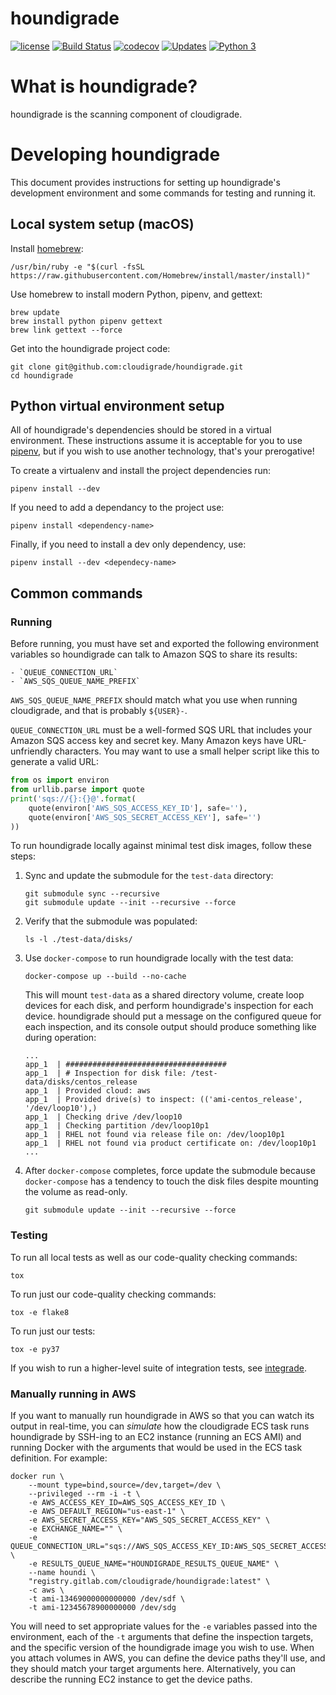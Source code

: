 # houndigrade

[![license](https://img.shields.io/github/license/cloudigrade/houndigrade.svg)]()
[![Build Status](https://travis-ci.org/cloudigrade/houndigrade.svg?branch=master)](https://travis-ci.org/cloudigrade/houndigrade)
[![codecov](https://codecov.io/gh/cloudigrade/houndigrade/branch/master/graph/badge.svg)](https://codecov.io/gh/cloudigrade/houndigrade)
[![Updates](https://pyup.io/repos/github/cloudigrade/houndigrade/shield.svg)](https://pyup.io/repos/github/cloudigrade/houndigrade/)
[![Python 3](https://pyup.io/repos/github/cloudigrade/houndigrade/python-3-shield.svg)](https://pyup.io/repos/github/cloudigrade/houndigrade/)

# What is houndigrade?

houndigrade is the scanning component of cloudigrade.

# Developing houndigrade

This document provides instructions for setting up houndigrade's development
environment and some commands for testing and running it.

## Local system setup (macOS)

Install [homebrew](https://brew.sh/):

    /usr/bin/ruby -e "$(curl -fsSL https://raw.githubusercontent.com/Homebrew/install/master/install)"

Use homebrew to install modern Python, pipenv, and gettext:

    brew update
    brew install python pipenv gettext
    brew link gettext --force

Get into the houndigrade project code:

    git clone git@github.com:cloudigrade/houndigrade.git
    cd houndigrade

## Python virtual environment setup

All of houndigrade's dependencies should be stored in a virtual environment.
These instructions assume it is acceptable for you to use
[pipenv](https://docs.pipenv.org), but if you wish
to use another technology, that's your prerogative!

To create a virtualenv and install the project dependencies run:

    pipenv install --dev

If you need to add a dependancy to the project use:

    pipenv install <dependency-name>

Finally, if you need to install a dev only dependency, use:

    pipenv install --dev <dependecy-name>


## Common commands

### Running

Before running, you must have set and exported the following environment variables so houndigrade can talk to Amazon SQS to share its results:

    - `QUEUE_CONNECTION_URL`
    - `AWS_SQS_QUEUE_NAME_PREFIX`

`AWS_SQS_QUEUE_NAME_PREFIX` should match what you use when running cloudigrade, and that is probably `${USER}-`.

`QUEUE_CONNECTION_URL` must be a well-formed SQS URL that includes your Amazon SQS access key and secret key. Many Amazon keys have URL-unfriendly characters. You may want to use a small helper script like this to generate a valid URL:

```python
from os import environ
from urllib.parse import quote
print('sqs://{}:{}@'.format(
    quote(environ['AWS_SQS_ACCESS_KEY_ID'], safe=''),
    quote(environ['AWS_SQS_SECRET_ACCESS_KEY'], safe='')
))
```

To run houndigrade locally against minimal test disk images, follow these steps:

1. Sync and update the submodule for the `test-data` directory:
    ```
    git submodule sync --recursive
    git submodule update --init --recursive --force
    ```
2. Verify that the submodule was populated:
    ```
    ls -l ./test-data/disks/
    ```
3. Use `docker-compose` to run houndigrade locally with the test data:
    ```
    docker-compose up --build --no-cache
    ```
    This will mount `test-data` as a shared directory volume, create loop devices for each disk, and perform houndigrade's inspection for each device. houndigrade should put a message on the configured queue for each inspection, and its console output should produce something like during operation:
    ```
    ...
    app_1  | ####################################
    app_1  | # Inspection for disk file: /test-data/disks/centos_release
    app_1  | Provided cloud: aws
    app_1  | Provided drive(s) to inspect: (('ami-centos_release', '/dev/loop10'),)
    app_1  | Checking drive /dev/loop10
    app_1  | Checking partition /dev/loop10p1
    app_1  | RHEL not found via release file on: /dev/loop10p1
    app_1  | RHEL not found via product certificate on: /dev/loop10p1
    ...
    ```
4. After `docker-compose` completes, force update the submodule because `docker-compose` has a tendency to touch the disk files despite mounting the volume as read-only.
    ```
    git submodule update --init --recursive --force
    ```

### Testing

To run all local tests as well as our code-quality checking commands:

    tox

To run just our code-quality checking commands:

    tox -e flake8

To run just our tests:

    tox -e py37

If you wish to run a higher-level suite of integration tests, see
[integrade](https://github.com/cloudigrade/integrade).

### Manually running in AWS

If you want to manually run houndigrade in AWS so that you can watch its output in real-time, you can *simulate* how the cloudigrade ECS task runs houndigrade by SSH-ing to an EC2 instance (running an ECS AMI) and running Docker with the arguments that would be used in the ECS task definition. For example:

    docker run \
        --mount type=bind,source=/dev,target=/dev \
        --privileged --rm -i -t \
        -e AWS_ACCESS_KEY_ID=AWS_SQS_ACCESS_KEY_ID \
        -e AWS_DEFAULT_REGION="us-east-1" \
        -e AWS_SECRET_ACCESS_KEY="AWS_SQS_SECRET_ACCESS_KEY" \
        -e EXCHANGE_NAME="" \
        -e QUEUE_CONNECTION_URL="sqs://AWS_SQS_ACCESS_KEY_ID:AWS_SQS_SECRET_ACCESS_KEY@" \
        -e RESULTS_QUEUE_NAME="HOUNDIGRADE_RESULTS_QUEUE_NAME" \
        --name houndi \
        "registry.gitlab.com/cloudigrade/houndigrade:latest" \
        -c aws \
        -t ami-13469000000000000 /dev/sdf \
        -t ami-12345678900000000 /dev/sdg

You will need to set appropriate values for the `-e` variables passed into the environment, each of the `-t` arguments that define the inspection targets, and the specific version of the houndigrade image you wish to use. When you attach volumes in AWS, you can define the device paths they'll use, and they should match your target arguments here. Alternatively, you can describe the running EC2 instance to get the device paths.
